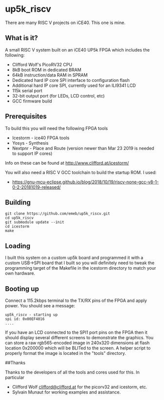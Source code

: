 # up5k_riscv
There are many RISC V projects on iCE40. This one is mine.

## What is it?
A small RISC V system built on an iCE40 UP5k FPGA which includes the following:

* Clifford Wolf's PicoRV32 CPU
* 8kB boot ROM in dedicated BRAM
* 64kB instruction/data RAM in SPRAM
* Dedicated hard IP core SPI interface to configuration flash
* Additional hard IP core SPI, currently used for an ILI9341 LCD
* 115k serial port
* 32-bit output port (for LEDs, LCD control, etc)
* GCC firmware build

## Prerequisites
To build this you will need the following FPGA tools

* Icestorm - ice40 FPGA tools
* Yosys - Synthesis
* Nextpnr - Place and Route (version newer than Mar 23 2019 is needed to support IP cores)

Info on these can be found at http://www.clifford.at/icestorm/

You will also need a RISC V GCC toolchain to build the startup ROM. I used:

* https://gnu-mcu-eclipse.github.io/blog/2018/10/19/riscv-none-gcc-v8-1-0-2-20181019-released/

## Building

	git clone https://github.com/emeb/up5k_riscv.git
	cd up5k_riscv
	git submodule update --init
	cd icestorm
	make

## Loading
I built this system on a custom up5k board and programmed it with a custom
USB->SPI board that I built so you will definitely need to tweak the programming
target of the Makefile in the icestorm directory to match your own hardware.

## Booting up
Connect a 115.2kbps terminal to the TX/RX pins of the FPGA and apply power.
You should see a message:

	up5k_riscv - starting up
	spi id: 0x00EF4016
	....
	
If you have an LCD connected to the SPI1 port pins on the FPGA then it should
display several different screens to demonstrate the graphics. You can store
a raw rgb565-encoded image in 240x320 dimensions at flash location 0x200000
which will be BLITed to the screen. A helper script to properly format the
image is located in the "tools" directory.

##Thanks

Thanks to the developers of all the tools and cores used for this. In particular

* Clifford Wolf <clifford@clifford.at> for the picorv32 and icestorm, etc.
* Sylvain Munaut for working examples and assistance.

